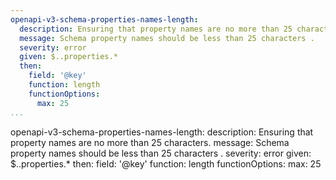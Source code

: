 ```yaml
---
openapi-v3-schema-properties-names-length:
  description: Ensuring that property names are no more than 25 characters.
  message: Schema property names should be less than 25 characters .
  severity: error
  given: $..properties.*
  then:
    field: '@key'
    function: length
    functionOptions:
      max: 25
...
```

openapi-v3-schema-properties-names-length:
  description: Ensuring that property names are no more than 25 characters.
  message: Schema property names should be less than 25 characters .
  severity: error
  given: $..properties.*
  then:
    field: '@key'
    function: length
    functionOptions:
      max: 25
